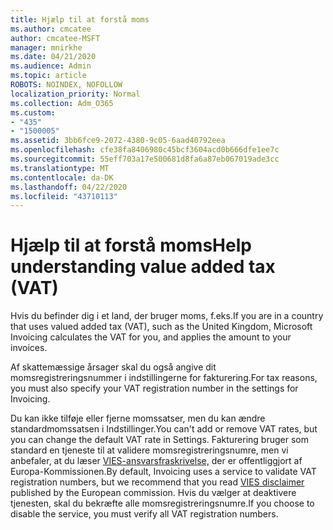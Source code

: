```yaml
---
title: Hjælp til at forstå moms
ms.author: cmcatee
author: cmcatee-MSFT
manager: mnirkhe
ms.date: 04/21/2020
ms.audience: Admin
ms.topic: article
ROBOTS: NOINDEX, NOFOLLOW
localization_priority: Normal
ms.collection: Adm_O365
ms.custom:
- "435"
- "1500005"
ms.assetid: 3bb6fce9-2072-4380-9c05-6aad40792eea
ms.openlocfilehash: cfe38fa8406980c45bcf3604acd0b666dfe1ee7c
ms.sourcegitcommit: 55eff703a17e500681d8fa6a87eb067019ade3cc
ms.translationtype: MT
ms.contentlocale: da-DK
ms.lasthandoff: 04/22/2020
ms.locfileid: "43710113"
---
```

# <a name="help-understanding-value-added-tax-vat"></a><span data-ttu-id="f1c0b-102">Hjælp til at forstå moms</span><span class="sxs-lookup"><span data-stu-id="f1c0b-102">Help understanding value added tax (VAT)</span></span>

<span data-ttu-id="f1c0b-103">Hvis du befinder dig i et land, der bruger moms, f.eks.</span><span class="sxs-lookup"><span data-stu-id="f1c0b-103">If you are in a country that uses valued added tax (VAT), such as the United Kingdom, Microsoft Invoicing calculates the VAT for you, and applies the amount to your invoices.</span></span>
  
<span data-ttu-id="f1c0b-104">Af skattemæssige årsager skal du også angive dit momsregistreringsnummer i indstillingerne for fakturering.</span><span class="sxs-lookup"><span data-stu-id="f1c0b-104">For tax reasons, you must also specify your VAT registration number in the settings for Invoicing.</span></span>
  
<span data-ttu-id="f1c0b-105">Du kan ikke tilføje eller fjerne momssatser, men du kan ændre standardmomssatsen i Indstillinger.</span><span class="sxs-lookup"><span data-stu-id="f1c0b-105">You can't add or remove VAT rates, but you can change the default VAT rate in Settings.</span></span> <span data-ttu-id="f1c0b-106">Fakturering bruger som standard en tjeneste til at validere momsregistreringsnumre, men vi anbefaler, at du læser [VIES-ansvarsfraskrivelse,](https://go.microsoft.com/fwlink/?LinkID=841741) der er offentliggjort af Europa-Kommissionen.</span><span class="sxs-lookup"><span data-stu-id="f1c0b-106">By default, Invoicing uses a service to validate VAT registration numbers, but we recommend that you read [VIES disclaimer](https://go.microsoft.com/fwlink/?LinkID=841741) published by the European commission.</span></span> <span data-ttu-id="f1c0b-107">Hvis du vælger at deaktivere tjenesten, skal du bekræfte alle momsregistreringsnumre.</span><span class="sxs-lookup"><span data-stu-id="f1c0b-107">If you choose to disable the service, you must verify all VAT registration numbers.</span></span>